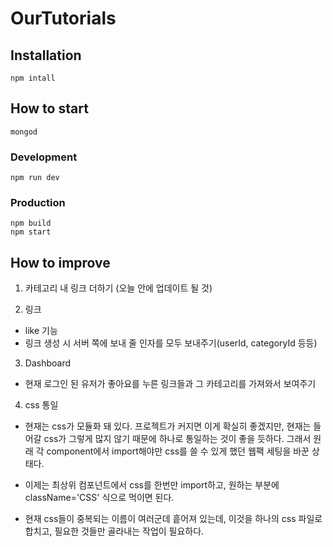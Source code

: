 # OurTutorials

## Installation
`npm intall`

## How to start

`mongod`

### Development
`npm run dev`

### Production
```
npm build
npm start
```

## How to improve
1. 카테고리 내 링크 더하기 (오늘 안에 업데이트 될 것)

2. 링크
  - like 기능
  - 링크 생성 시 서버 쪽에 보내 줄 인자를 모두 보내주기(userId, categoryId 등등)

3. Dashboard
  - 현재 로그인 된 유저가 좋아요를 누른 링크들과 그 카테고리를 가져와서 보여주기

4. css 통일
  - 현재는 css가 모듈화 돼 있다. 프로젝트가 커지면 이게 확실히 좋겠지만, 현재는 들어갈 css가 그렇게 많지 않기 때문에 하나로 통일하는 것이 좋을 듯하다. 그래서 원래 각 component에서 import해야만 css를 쓸 수 있게 했던 웹팩 세팅을 바꾼 상태다.

  - 이제는 최상위 컴포넌트에서 css를 한번만 import하고, 원하는 부분에 className='CSS' 식으로 먹이면 된다.

  - 현재 css들이 중복되는 이름이 여러군데 흩어져 있는데, 이것을 하나의 css 파일로 합치고, 필요한 것들만 골라내는 작업이 필요하다.
